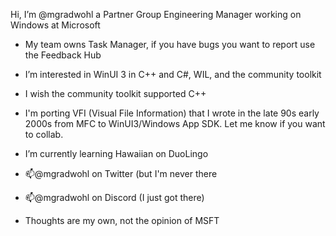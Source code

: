 Hi, I’m @mgradwohl a Partner Group Engineering Manager working on Windows at Microsoft
- My team owns Task Manager, if you have bugs you want to report use the Feedback Hub

- I’m interested in WinUI 3 in C++ and C#, WIL, and the community toolkit
- I wish the community toolkit supported C++
- I'm porting VFI (Visual File Information) that I wrote in the late 90s early 2000s from MFC to WinUI3/Windows App SDK. Let me know if you want to collab.

- I’m currently learning Hawaiian on DuoLingo
- 📫@mgradwohl on Twitter (but I'm never there
- 📫@mgradwohl on Discord (I just got there)

- Thoughts are my own, not the opinion of MSFT

<!---
mgradwohl/mgradwohl is a ✨ special ✨ repository because its `README.md` (this file) appears on your GitHub profile.
You can click the Preview link to take a look at your changes.
--->
